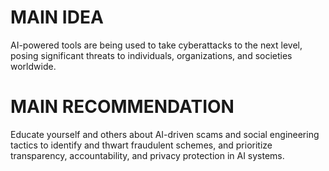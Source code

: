 # MAIN IDEA
AI-powered tools are being used to take cyberattacks to the next level, posing significant threats to individuals, organizations, and societies worldwide.

# MAIN RECOMMENDATION
Educate yourself and others about AI-driven scams and social engineering tactics to identify and thwart fraudulent schemes, and prioritize transparency, accountability, and privacy protection in AI systems.
